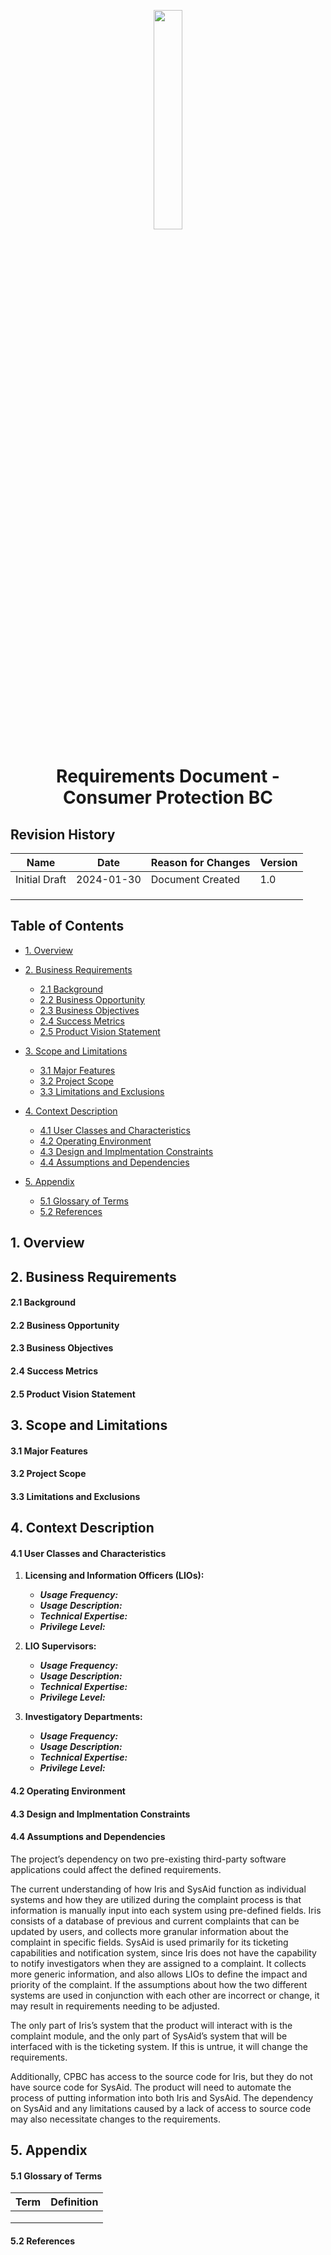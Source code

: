 <p = align="center">
   <img src="https://www.consumerprotectionbc.ca/wordpress/wp-content/themes/consumerprotectionbc/images/logo.png" width="30%">
<p>

<h1 align="center"> Requirements Document - Consumer Protection BC </h1>

## Revision History

| Name | Date | Reason for Changes | Version |
| ----------- | ----------- | ------------- | ---------- | 
| Initial Draft | 2024-01-30 | Document Created | 1.0 |
|  |  | | |
|  |  | | |
|  |  | | |

## Table of Contents

- [1. Overview](#1-overview)

- [2. Business Requirements](#2-business-requirements)
   * [2.1 Background](#21-background)
   * [2.2 Business Opportunity](#22-business-opportunity)
   * [2.3 Business Objectives](#23-business-objectives)
   * [2.4 Success Metrics](#24-success-metrics)
   * [2.5 Product Vision Statement](#25-product-vision-statement)

- [3. Scope and Limitations](#3-scope-and-limitations)
   * [3.1 Major Features](#31-major-features)
   * [3.2 Project Scope](#32-project-scope)
   * [3.3 Limitations and Exclusions](#33-limitations-and-exclusions)

- [4. Context Description](#4-context-description)
   * [4.1 User Classes and Characteristics](#41-user-classes-and-characteristics)
   * [4.2 Operating Environment](#42-operating-environment)
   * [4.3 Design and Implmentation Constraints](#43-design-and-implmentation-constraints)
   * [4.4 Assumptions and Dependencies](#44-assumptions-and-dependencies)

- [5. Appendix](#5-appendix)
   * [5.1 Glossary of Terms](#51-glossary-of-terms)
   * [5.2 References](#52-references)

## 1. Overview

## 2. Business Requirements

#### **2.1 Background**

#### **2.2 Business Opportunity**

#### **2.3 Business Objectives**

#### **2.4 Success Metrics**

#### **2.5 Product Vision Statement**

## 3. Scope and Limitations

#### **3.1 Major Features**

#### **3.2 Project Scope**

#### **3.3 Limitations and Exclusions**

## 4. Context Description

#### **4.1 User Classes and Characteristics**

1. **Licensing and Information Officers (LIOs):**
   - ***Usage Frequency:***
   - ***Usage Description:***
   - ***Technical Expertise:***
   - ***Privilege Level:***

2. **LIO Supervisors:**
   - ***Usage Frequency:***
   - ***Usage Description:***
   - ***Technical Expertise:***
   - ***Privilege Level:***

3. **Investigatory Departments:**
   - ***Usage Frequency:***
   - ***Usage Description:***
   - ***Technical Expertise:***
   - ***Privilege Level:***

#### **4.2 Operating Environment**

#### **4.3 Design and Implmentation Constraints**

#### **4.4 Assumptions and Dependencies**
The project’s dependency on two pre-existing third-party software applications could affect the defined requirements. 

The current understanding of how Iris and SysAid function as individual systems and how they are utilized during the complaint process is that information is manually input into each system using pre-defined fields. Iris consists of a database of previous and current complaints that can be updated by users, and collects more granular information about the complaint in specific fields. SysAid is used primarily for its ticketing capabilities and notification system, since Iris does not have the capability to notify investigators when they are assigned to a complaint. It collects more generic information, and also allows LIOs to define the impact and priority of the complaint. If the assumptions about how the two different systems are used in conjunction with each other are incorrect or change, it may result in requirements needing to be adjusted.

The only part of Iris’s system that the product will interact with is the complaint module, and the only part of SysAid’s system that will be interfaced with is the ticketing system. If this is untrue, it will change the requirements.

Additionally, CPBC has access to the source code for Iris, but they do not have source code for SysAid. The product will need to automate the process of putting information into both Iris and SysAid. The dependency on SysAid and any limitations caused by a lack of access to source code may also necessitate changes to the requirements.


## 5. Appendix

#### **5.1 Glossary of Terms**

| Term | Definition |
| ---- | ---------- |
|      |            |
|      |            |
|      |            |

#### **5.2 References**
